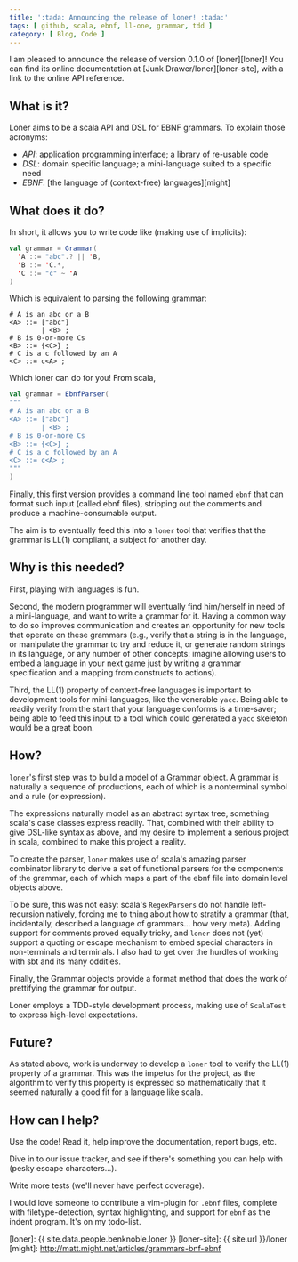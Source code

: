 ```yaml
---
title: ':tada: Announcing the release of loner! :tada:'
tags: [ github, scala, ebnf, ll-one, grammar, tdd ]
category: [ Blog, Code ]
---
```


I am pleased to announce the release of version 0.1.0 of [loner][loner]! You can
find its online documentation at [Junk Drawer/loner][loner-site], with a link to
the online API reference.

## What is it?

Loner aims to be a scala API and DSL for EBNF grammars. To explain those
acronyms:

  - *API*: application programming interface; a library of re-usable code
  - *DSL*: domain specific language; a mini-language suited to a specific need
  - *EBNF*: [the language of (context-free) languages][might]

## What does it do?

In short, it allows you to write code like (making use of implicits):

```scala
val grammar = Grammar(
  'A ::= "abc".? || 'B,
  'B ::= 'C.*,
  'C ::= "c" ~ 'A
)
```

Which is equivalent to parsing the following grammar:

```
# A is an abc or a B
<A> ::= ["abc"]
        | <B> ;
# B is 0-or-more Cs
<B> ::= {<C>} ;
# C is a c followed by an A
<C> ::= c<A> ;
```

Which loner can do for you! From scala,

```scala
val grammar = EbnfParser(
"""
# A is an abc or a B
<A> ::= ["abc"]
        | <B> ;
# B is 0-or-more Cs
<B> ::= {<C>} ;
# C is a c followed by an A
<C> ::= c<A> ;
"""
)
```

Finally, this first version provides a command line tool named `ebnf` that can
format such input (called ebnf files), stripping out the comments and produce a
machine-consumable output.

The aim is to eventually feed this into a `loner` tool that verifies that the
grammar is LL(1) compliant, a subject for another day.

## Why is this needed?

First, playing with languages is fun.

Second, the modern programmer will eventually find him/herself in need of a
mini-language, and want to write a grammar for it. Having a common way to do so
improves communication and creates an opportunity for new tools that operate on
these grammars (e.g., verify that a string is in the language, or manipulate the
grammar to try and reduce it, or generate random strings in its language, or any
number of other concepts: imagine allowing users to embed a language in your
next game just by writing a grammar specification and a mapping from constructs
to actions).

Third, the LL(1) property of context-free languages is important to development
tools for mini-languages, like the venerable `yacc`. Being able to readily
verify from the start that your language conforms is a time-saver; being able to
feed this input to a tool which could generated a `yacc` skeleton would be a
great boon.

## How?

`loner`'s first step was to build a model of a Grammar object. A grammar is
naturally a sequence of productions, each of which is a nonterminal symbol and a
rule (or expression).

The expressions naturally model as an abstract syntax tree, something scala's
case classes express readily. That, combined with their ability to give DSL-like
syntax as above, and my desire to implement a serious project in scala, combined
to make this project a reality.

To create the parser, `loner` makes use of scala's amazing parser combinator
library to derive a set of functional parsers for the components of the grammar,
each of which maps a part of the ebnf file into domain level objects above.

To be sure, this was not easy: scala's `RegexParsers` do not handle
left-recursion natively, forcing me to thing about how to stratify a grammar
(that, incidentally, described a language of grammars... how very meta). Adding
support for comments proved equally tricky, and `loner` does not (yet) support a
quoting or escape mechanism to embed special characters in non-terminals and
terminals. I also had to get over the hurdles of working with sbt and its many
oddities.

Finally, the Grammar objects provide a format method that does the work of
prettifying the grammar for output.

Loner employs a TDD-style development process, making use of `ScalaTest` to
express high-level expectations.

## Future?

As stated above, work is underway to develop a `loner` tool to verify the LL(1)
property of a grammar. This was the impetus for the project, as the algorithm to
verify this property is expressed so mathematically that it seemed naturally a
good fit for a language like scala.

## How can I help?

Use the code! Read it, help improve the documentation, report bugs, etc.

Dive in to our issue tracker, and see if there's something you can help with
(pesky escape characters...).

Write more tests (we'll never have perfect coverage).

I would love someone to contribute a vim-plugin for `.ebnf` files, complete with
filetype-detection, syntax highlighting, and support for `ebnf` as the indent
program. It's on my todo-list.

[loner]: {{ site.data.people.benknoble.loner }}
[loner-site]: {{ site.url }}/loner
[might]: http://matt.might.net/articles/grammars-bnf-ebnf
